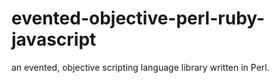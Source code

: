 evented-objective-perl-ruby-javascript
======================================

an evented, objective scripting language library written in Perl.